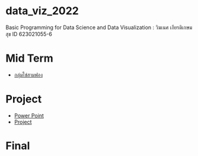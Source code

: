 # data_viz_2022
Basic Programming for Data Science and Data Visualization : วิฆเนศ เกียรติเกษมสุข ID 623021055-6

# Mid Term
* [กลุ่มไข่สามฟอง](https://github.com/Wikanes-k/data_viz_2022/blob/main/BasicPython%26DataViz_midterm2022.ipynb)

# Project
* [Power Point](https://github.com/Wikanes-k/data_viz_2022/blob/main/Valo_%E0%B8%82%E0%B8%B2%E0%B8%942.pdf)
* [Project]()

# Final
